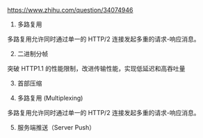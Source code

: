 https://www.zhihu.com/question/34074946

1. 多路复用

多路复用允许同时通过单一的 HTTP/2 连接发起多重的请求-响应消息。

2. 二进制分帧

突破 HTTP1.1 的性能限制，改进传输性能，实现低延迟和高吞吐量

3. 首部压缩

4. 多路复用 (Multiplexing)

多路复用允许同时通过单一的 HTTP/2 连接发起多重的请求-响应消息。

5. 服务端推送（Server Push）
